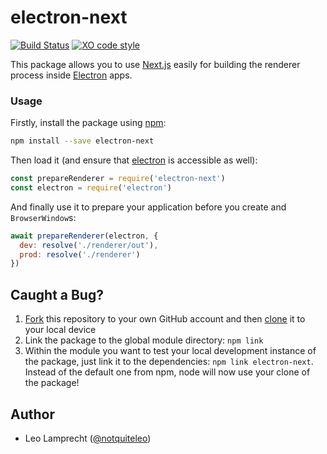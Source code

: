 # electron-next

[![Build Status](https://travis-ci.org/leo/electron-next.svg?branch=master)](https://travis-ci.org/leo/electron-next)
[![XO code style](https://img.shields.io/badge/code_style-XO-5ed9c7.svg)](https://github.com/sindresorhus/xo)

This package allows you to use [Next.js](https://github.com/zeit/next.js) easily for building the renderer process inside [Electron](https://electron.atom.io) apps.

### Usage

Firstly, install the package using [npm](https://www.npmjs.com):

```bash
npm install --save electron-next
```

Then load it (and ensure that [electron](https://electron.atom.io) is accessible as well):

```js
const prepareRenderer = require('electron-next')
const electron = require('electron')
```

And finally use it to prepare your application before you create and `BrowserWindow`s:

```js
await prepareRenderer(electron, {
  dev: resolve('./renderer/out'),
  prod: resolve('./renderer')
})
```

## Caught a Bug?

1. [Fork](https://help.github.com/articles/fork-a-repo/) this repository to your own GitHub account and then [clone](https://help.github.com/articles/cloning-a-repository/) it to your local device
2. Link the package to the global module directory: `npm link`
3. Within the module you want to test your local development instance of the package, just link it to the dependencies: `npm link electron-next`. Instead of the default one from npm, node will now use your clone of the package!

## Author

- Leo Lamprecht ([@notquiteleo](https://twitter.com/notquiteleo))
